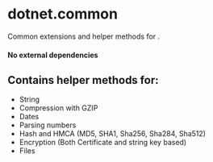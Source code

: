 # dotnet.common
Common extensions and helper methods for .
#### No external dependencies

## Contains helper methods for:
* String
* Compression with GZIP
* Dates
* Parsing numbers
* Hash and HMCA (MD5, SHA1, Sha256, Sha284, Sha512)
* Encryption (Both Certificate and string key based)
* Files
